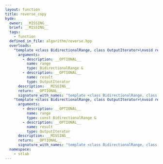 ```yaml
---
layout: function
title: reverse_copy
hyde:
  owner: __MISSING__
  brief: __MISSING__
  tags:
    - function
  defined_in_file: algorithm/reverse.hpp
  overloads:
    "template <class BidirectionalRange, class OutputIterator>\nvoid reverse_copy(BidirectionalRange &, OutputIterator)":
      arguments:
        - description: __OPTIONAL__
          name: range
          type: BidirectionalRange &
        - description: __OPTIONAL__
          name: result
          type: OutputIterator
      description: __MISSING__
      return: __OPTIONAL__
      signature_with_names: "template <class BidirectionalRange, class OutputIterator>\nvoid reverse_copy(BidirectionalRange & range, OutputIterator result)"
    "template <class BidirectionalRange, class OutputIterator>\nvoid reverse_copy(const BidirectionalRange &, OutputIterator)":
      arguments:
        - description: __OPTIONAL__
          name: range
          type: const BidirectionalRange &
        - description: __OPTIONAL__
          name: result
          type: OutputIterator
      description: __MISSING__
      return: __OPTIONAL__
      signature_with_names: "template <class BidirectionalRange, class OutputIterator>\nvoid reverse_copy(const BidirectionalRange & range, OutputIterator result)"
  namespace:
    - stlab
---
```


